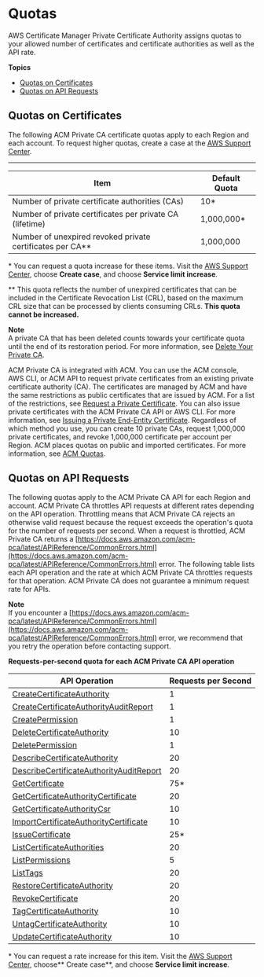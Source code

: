 # Quotas<a name="PcaLimits"></a>

AWS Certificate Manager Private Certificate Authority assigns quotas to your allowed number of certificates and certificate authorities as well as the API rate\.

**Topics**
+ [Quotas on Certificates](#PcaLimits-certificates)
+ [Quotas on API Requests](#PcaLimits-api)

## Quotas on Certificates<a name="PcaLimits-certificates"></a>

The following ACM Private CA certificate quotas apply to each Region and each account\. To request higher quotas, create a case at the [AWS Support Center](https://console.aws.amazon.com/support/home#/case/create?issueType=service-limit-increase&limitType=service-code-acm-pca)\.


****  

| Item | Default Quota | 
| --- | --- | 
| Number of private certificate authorities \(CAs\) | 10\* | 
| Number of private certificates per private CA \(lifetime\) | 1,000,000\* | 
| Number of unexpired revoked private certificates per CA\*\* | 1,000,000 | 

\* You can request a quota increase for these items\. Visit the [AWS Support Center](https://console.aws.amazon.com/support/), choose **Create case**, and choose **Service limit increase**\.

\*\* This quota reflects the number of unexpired certificates that can be included in the Certificate Revocation List \(CRL\), based on the maximum CRL size that can be processed by clients consuming CRLs\. **This quota cannot be increased\.**

**Note**  
A private CA that has been deleted counts towards your certificate quota until the end of its restoration period\. For more information, see [Delete Your Private CA](https://docs.aws.amazon.com/acm-pca/latest/userguide/PCADeleteCA.html)\.

ACM Private CA is integrated with ACM\. You can use the ACM console, AWS CLI, or ACM API to request private certificates from an existing private certificate authority \(CA\)\. The certificates are managed by ACM and have the same restrictions as public certificates that are issued by ACM\. For a list of the restrictions, see [Request a Private Certificate](https://docs.aws.amazon.com/acm/latest/userguide/gs-acm-request-private.html)\. You can also issue private certificates with the ACM Private CA API or AWS CLI\. For more information, see [Issuing a Private End\-Entity Certificate](PcaIssueCert.md)\. Regardless of which method you use, you can create 10 private CAs, request 1,000,000 private certificates, and revoke 1,000,000 certificate per account per Region\. ACM places quotas on public and imported certificates\. For more information, see [ACM Quotas](https://docs.aws.amazon.com/acm/latest/userguide/acm-limits.html)\. 

## Quotas on API Requests<a name="PcaLimits-api"></a>

The following quotas apply to the ACM Private CA API for each Region and account\. ACM Private CA throttles API requests at different rates depending on the API operation\. Throttling means that ACM Private CA rejects an otherwise valid request because the request exceeds the operation's quota for the number of requests per second\. When a request is throttled, ACM Private CA returns a [https://docs.aws.amazon.com/acm-pca/latest/APIReference/CommonErrors.html](https://docs.aws.amazon.com/acm-pca/latest/APIReference/CommonErrors.html) error\. The following table lists each API operation and the rate at which ACM Private CA throttles requests for that operation\. ACM Private CA does not guarantee a minimum request rate for APIs\.

**Note**  
If you encounter a [https://docs.aws.amazon.com/acm-pca/latest/APIReference/CommonErrors.html](https://docs.aws.amazon.com/acm-pca/latest/APIReference/CommonErrors.html) error, we recommend that you retry the operation before contacting support\.


**Requests\-per\-second quota for each ACM Private CA API operation**  

| API Operation | Requests per Second | 
| --- | --- | 
| [CreateCertificateAuthority](https://docs.aws.amazon.com/acm-pca/latest/APIReference/API_CreateCertificateAuthority.html) | 1 | 
| [CreateCertificateAuthorityAuditReport](https://docs.aws.amazon.com/acm-pca/latest/APIReference/API_CreateCertificateAuthorityAuditReport.html) | 1 | 
| [CreatePermission](https://docs.aws.amazon.com/acm-pca/latest/APIReference/API_CreatePermission.html) | 1 | 
| [DeleteCertificateAuthority](https://docs.aws.amazon.com/acm-pca/latest/APIReference/API_DeleteCertificateAuthority.html) | 10 | 
| [DeletePermission](https://docs.aws.amazon.com/acm-pca/latest/APIReference/API_DeletePermission.html) | 1 | 
| [DescribeCertificateAuthority](https://docs.aws.amazon.com/acm-pca/latest/APIReference/API_DescribeCertificateAuthority.html) | 20 | 
| [DescribeCertificateAuthorityAuditReport](https://docs.aws.amazon.com/acm-pca/latest/APIReference/API_DescribeCertificateAuthorityAuditReport.html) | 20 | 
| [GetCertificate](https://docs.aws.amazon.com/acm-pca/latest/APIReference/API_GetCertificate.html) | 75\* | 
| [GetCertificateAuthorityCertificate](https://docs.aws.amazon.com/acm-pca/latest/APIReference/API_GetCertificateAuthorityCertificate.html) | 20 | 
| [GetCertificateAuthorityCsr](https://docs.aws.amazon.com/acm-pca/latest/APIReference/API_GetCertificateAuthorityCsr.html) | 10 | 
| [ImportCertificateAuthorityCertificate](https://docs.aws.amazon.com/acm-pca/latest/APIReference/API_ImportCertificateAuthorityCertificate.html) | 10 | 
| [IssueCertificate](https://docs.aws.amazon.com/acm-pca/latest/APIReference/API_IssueCertificate.html) | 25\* | 
| [ListCertificateAuthorities](https://docs.aws.amazon.com/acm-pca/latest/APIReference/API_ListCertificateAuthorities.html) | 20 | 
| [ListPermissions](https://docs.aws.amazon.com/acm-pca/latest/APIReference/API_ListPermissions.html) | 5 | 
| [ListTags](https://docs.aws.amazon.com/acm-pca/latest/APIReference/API_ListTags.html) | 20 | 
| [RestoreCertificateAuthority](https://docs.aws.amazon.com/acm-pca/latest/APIReference/API_RestoreCertificateAuthority.html) | 20 | 
| [RevokeCertificate](https://docs.aws.amazon.com/acm-pca/latest/APIReference/API_RevokeCertificate.html) | 20 | 
| [TagCertificateAuthority](https://docs.aws.amazon.com/acm-pca/latest/APIReference/API_TagCertificateAuthority.html) | 10 | 
| [UntagCertificateAuthority](https://docs.aws.amazon.com/acm-pca/latest/APIReference/API_UntagCertificateAuthority.html) | 10 | 
| [UpdateCertificateAuthority](https://docs.aws.amazon.com/acm-pca/latest/APIReference/API_UpdateCertificateAuthority.html) | 10 | 

\* You can request a rate increase for this item\. Visit the [AWS Support Center](https://console.aws.amazon.com/support/), choose** Create case**, and choose **Service limit increase**\.